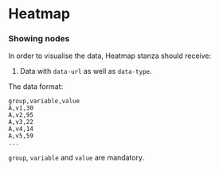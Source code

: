 # Heatmap

### Showing nodes

In order to visualise the data, Heatmap stanza should receive:

1. Data with `data-url` as well as `data-type`.

The data format:

```csv
group,variable,value
A,v1,30
A,v2,95
A,v3,22
A,v4,14
A,v5,59
...
```

`group`, `variable` and `value` are mandatory.
